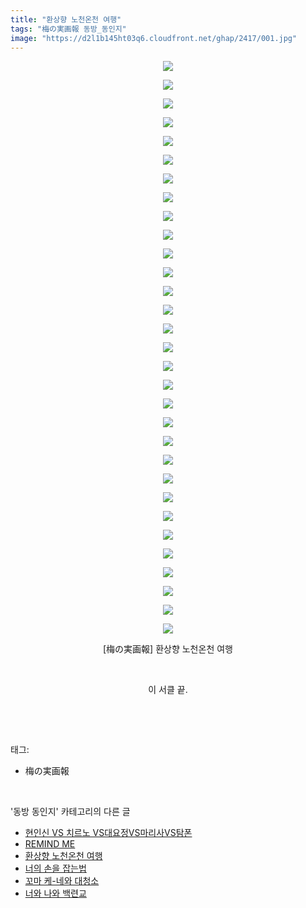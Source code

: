 ```yaml
---
title: "환상향 노천온천 여행"
tags: "梅の実画報 동방_동인지"
image: "https://d2l1b145ht03q6.cloudfront.net/ghap/2417/001.jpg"
---
```

<div class="article">
<p style="text-align: center; clear: none; float: none;"><img src="{{ site.imgserver1 }}/ghap/2417/001.jpg"/></p>
<p style="text-align: center; clear: none; float: none;"><img src="{{ site.imgserver1 }}/ghap/2417/002.jpg"/></p>
<p style="text-align: center; clear: none; float: none;"><img src="{{ site.imgserver1 }}/ghap/2417/003.jpg"/></p>
<p style="text-align: center; clear: none; float: none;"><img src="{{ site.imgserver1 }}/ghap/2417/004.jpg"/></p>
<p style="text-align: center; clear: none; float: none;"><img src="{{ site.imgserver1 }}/ghap/2417/005.jpg"/></p>
<p style="text-align: center; clear: none; float: none;"><img src="{{ site.imgserver1 }}/ghap/2417/006.jpg"/></p>
<p style="text-align: center; clear: none; float: none;"><img src="{{ site.imgserver1 }}/ghap/2417/007.jpg"/></p>
<p style="text-align: center; clear: none; float: none;"><img src="{{ site.imgserver1 }}/ghap/2417/008.jpg"/></p>
<p style="text-align: center; clear: none; float: none;"><img src="{{ site.imgserver1 }}/ghap/2417/009.jpg"/></p>
<p style="text-align: center; clear: none; float: none;"><img src="{{ site.imgserver1 }}/ghap/2417/010.jpg"/></p>
<p style="text-align: center; clear: none; float: none;"><img src="{{ site.imgserver1 }}/ghap/2417/011.jpg"/></p>
<p style="text-align: center; clear: none; float: none;"><img src="{{ site.imgserver1 }}/ghap/2417/012.jpg"/></p>
<p style="text-align: center; clear: none; float: none;"><img src="{{ site.imgserver1 }}/ghap/2417/013.jpg"/></p>
<p style="text-align: center; clear: none; float: none;"><img src="{{ site.imgserver1 }}/ghap/2417/014.jpg"/></p>
<p style="text-align: center; clear: none; float: none;"><img src="{{ site.imgserver1 }}/ghap/2417/015.jpg"/></p>
<p style="text-align: center; clear: none; float: none;"><img src="{{ site.imgserver1 }}/ghap/2417/016.jpg"/></p>
<p style="text-align: center; clear: none; float: none;"><img src="{{ site.imgserver1 }}/ghap/2417/017.jpg"/></p>
<p style="text-align: center; clear: none; float: none;"><img src="{{ site.imgserver1 }}/ghap/2417/018.jpg"/></p>
<p style="text-align: center; clear: none; float: none;"><img src="{{ site.imgserver1 }}/ghap/2417/019.jpg"/></p>
<p style="text-align: center; clear: none; float: none;"><img src="{{ site.imgserver1 }}/ghap/2417/020.jpg"/></p>
<p style="text-align: center; clear: none; float: none;"><img src="{{ site.imgserver1 }}/ghap/2417/021.jpg"/></p>
<p style="text-align: center; clear: none; float: none;"><img src="{{ site.imgserver1 }}/ghap/2417/022.jpg"/></p>
<p style="text-align: center; clear: none; float: none;"><img src="{{ site.imgserver1 }}/ghap/2417/023.jpg"/></p>
<p style="text-align: center; clear: none; float: none;"><img src="{{ site.imgserver1 }}/ghap/2417/024.jpg"/></p>
<p style="text-align: center; clear: none; float: none;"><img src="{{ site.imgserver1 }}/ghap/2417/025.jpg"/></p>
<p style="text-align: center; clear: none; float: none;"><img src="{{ site.imgserver1 }}/ghap/2417/026.jpg"/></p>
<p style="text-align: center; clear: none; float: none;"><img src="{{ site.imgserver1 }}/ghap/2417/027.jpg"/></p>
<p style="text-align: center; clear: none; float: none;"><img src="{{ site.imgserver1 }}/ghap/2417/028.jpg"/></p>
<p style="text-align: center; clear: none; float: none;"><img src="{{ site.imgserver1 }}/ghap/2417/029.jpg"/></p>
<p style="text-align: center; clear: none; float: none;"><img src="{{ site.imgserver1 }}/ghap/2417/030.jpg"/></p>
<p style="text-align: center; clear: none; float: none;"><img src="{{ site.imgserver1 }}/ghap/2417/031.jpg"/></p>
<p style="text-align: center; clear: none; float: none;">[梅の実画報] 환상향 노천온천 여행</p>
<p style="text-align: center; clear: none; float: none;"><br/></p>
<p style="text-align: center; clear: none; float: none;">이 서클 끝.</p>
<p><br/></p>
</div><br/>
<div class="tagTrail">
<p>태그: </p>
<ul>
<li>梅の実画報</li>
</ul>
</div><br/>
<div class="another">
<p>'동방 동인지' 카테고리의 다른 글</p>
<ul>
<li><a href="/ghap_2420">현인신 VS 치르노 VS대요정VS마리사VS탐폰</a></li>
<li><a href="/ghap_2419">REMIND ME</a></li>
<li><a href="/ghap_2417">환상향 노천온천 여행</a></li>
<li><a href="/ghap_2416">너의 손을 잡는법</a></li>
<li><a href="/ghap_2415">꼬마 케-네와 대청소</a></li>
<li><a href="/ghap_2413">너와 나와 백련교</a></li>
</ul>
</div><br/>
<div class="cb_module cb_fluid">
<div class="cb_wrt cb_profile">
</div><!-- commentList close -->
</div><br/>
